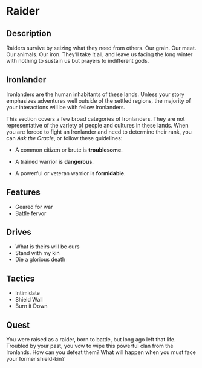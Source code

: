 # Raider

## Description
Raiders survive by seizing what they need from others. Our grain. Our meat. Our animals. Our iron. They’ll take it all, and leave us facing the long winter with nothing to sustain us but prayers to indifferent gods.

## Ironlander
Ironlanders are the human inhabitants of these lands. Unless your story emphasizes adventures well outside of the settled regions, the majority of your interactions will be with fellow Ironlanders.

This section covers a few broad categories of Ironlanders. They are not representative of the variety of people and cultures in these lands. When you are forced to fight an Ironlander and need to determine their rank, you can *Ask the Oracle*, or follow these guidelines:

  * A common citizen or brute is **troublesome**.

  * A trained warrior is **dangerous**.

  * A powerful or veteran warrior is **formidable**.

## Features
 - Geared for war
 - Battle fervor

## Drives
 - What is theirs will be ours
 - Stand with my kin
 - Die a glorious death

## Tactics
 - Intimidate
 - Shield Wall
 - Burn it Down

## Quest
You were raised as a raider, born to battle, but long ago left that life. Troubled by your past, you vow to wipe this powerful clan from the Ironlands. How can you defeat them? What will happen when you must face your former shield-kin?



